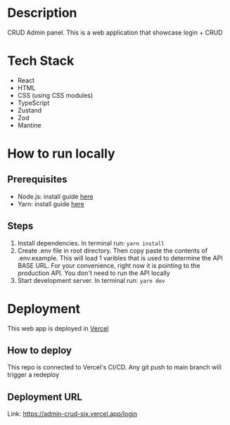 # Description

CRUD Admin panel. This is a web application that showcase login + CRUD

# Tech Stack

- React
- HTML
- CSS (using CSS modules)
- TypeScript
- Zustand
- Zod
- Mantine

# How to run locally

## Prerequisites

- Node.js: install guide [here](https://nodejs.org/en/download/package-manager)
- Yarn: install guide [here](https://classic.yarnpkg.com/lang/en/docs/install/#windows-stable)

## Steps

1. Install dependencies. In terminal run: `yarn install`
2. Create .env file in root directory. Then copy paste the contents of .env.example. This will load 1 varibles that is used to determine the API BASE URL. For your convenience, right now it is pointing to the production API. You don't need to run the API locally
3. Start development server. In terminal run: `yarn dev`

# Deployment

This web app is deployed in [Vercel](https://vercel.com)

## How to deploy

This repo is connected to Vercel's CI/CD. Any git push to main branch will trigger a redeploy

## Deployment URL

Link: https://admin-crud-six.vercel.app/login
